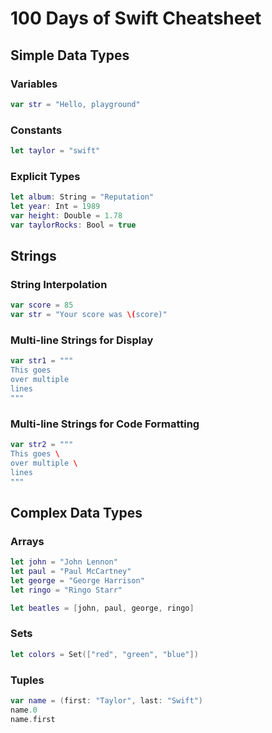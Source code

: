 # 100 Days of Swift Cheatsheet

## Simple Data Types

### Variables

```swift
var str = "Hello, playground"
```
### Constants

```swift
let taylor = "swift"
```

### Explicit Types

```swift
let album: String = "Reputation"
let year: Int = 1989
var height: Double = 1.78
var taylorRocks: Bool = true
```

## Strings

### String Interpolation

```swift
var score = 85
var str = "Your score was \(score)"
```

### Multi-line Strings for Display

```swift
var str1 = """
This goes
over multiple
lines
"""
```

### Multi-line Strings for Code Formatting

```swift
var str2 = """
This goes \
over multiple \
lines
"""
```

## Complex Data Types

### Arrays

```swift
let john = "John Lennon"
let paul = "Paul McCartney"
let george = "George Harrison"
let ringo = "Ringo Starr"

let beatles = [john, paul, george, ringo]
```

### Sets

```swift
let colors = Set(["red", "green", "blue"])
```

### Tuples

```swift
var name = (first: "Taylor", last: "Swift")
name.0
name.first
```